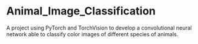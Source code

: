 # Animal_Image_Classification
A project using PyTorch and TorchVision to develop a convolutional neural network able to classify color images of different species of animals.
